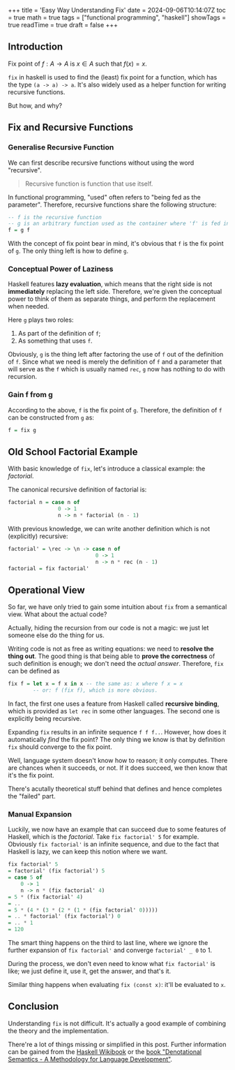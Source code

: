 +++
title = 'Easy Way Understanding Fix'
date = 2024-09-06T10:14:07Z
toc = true
math = true
tags = ["functional programming", "haskell"]
showTags = true
readTime = true
draft = false
+++

## Introduction

Fix point of $f: A \rightarrow A$ is $x \in A$ such that $f(x)=x$.

`fix` in haskell is used to find the (least) fix point for a function, which has the type `(a -> a) -> a`. It's also widely used as a helper function for writing recursive functions.

But how, and why?

## Fix and Recursive Functions

### Generalise Recursive Function

We can first describe recursive functions without using the word "recursive".

> Recursive function is function that use itself.

In functional programming, "used" often refers to "being fed as the parameter". Therefore, recursive functions share the following structure:

```haskell
-- f is the recursive function
-- g is an arbitrary function used as the container where 'f' is fed into.
f = g f
```

With the concept of fix point bear in mind, it's obvious that `f` is the fix point of `g`. The only thing left is how to define `g`.

### Conceptual Power of Laziness

Haskell features **lazy evaluation**, which means that the right side is not **immediately** replacing the left side. Therefore, we're given the conceptual power to think of them as separate things, and perform the replacement when needed.

Here `g` plays two roles:
1. As part of the definition of `f`;
2. As something that uses `f`.

Obviously, `g` is the thing left after factoring the use of `f` out of the definition of `f`. Since what we need is merely the definition of `f` and a parameter that will serve as the `f` which is usually named `rec`, `g` now has nothing to do with recursion.

### Gain f from g

According to the above, `f` is the fix point of `g`. Therefore, the definition of `f` can be constructed from `g` as:

```haskell
f = fix g
```

## Old School Factorial Example

With basic knowledge of `fix`, let's introduce a classical example: the *factorial*.

The canonical recursive definition of factorial is:
```haskell
factorial n = case n of
                0 -> 1
                n -> n * factorial (n - 1)
```

With previous knowledge, we can write another definition which is not (explicitly) recursive:

```haskell
factorial' = \rec -> \n -> case n of
                            0 -> 1
                            n -> n * rec (n - 1)
factorial = fix factorial'
```

## Operational View

So far, we have only tried to gain some intuition about `fix` from a semantical view. What about the actual code?

Actually, hiding the recursion from our code is not a magic: we just let someone else do the thing for us.

Writing code is not as free as writing equations: we need to **resolve the thing out**. The good thing is that being able to **prove the correctness** of such definition is enough; we don't need the *actual answer*. Therefore, `fix` can be defined as
```haskell
fix f = let x = f x in x -- the same as: x where f x = x
        -- or: f (fix f), which is more obvious.
```

In fact, the first one uses a feature from Haskell called **recursive binding**, which is provided as `let rec` in some other languages. The second one is explicitly being recursive.

Expanding `fix` results in an infinite sequence `f f f..`. However, how does it automatically *find* the fix point? The only thing we know is that by definition `fix` should converge to the fix point.

Well, language system doesn't know how to reason; it only computes. There are chances when it succeeds, or not. If it does succeed, we then know that it's the fix point.

There's acutally theoretical stuff behind that defines and hence completes the "failed" part.

### Manual Expansion

Luckily, we now have an example that can succeed due to some features of Haskell, which is the *factorial*. Take `fix factorial' 5` for example. Obviously `fix factorial'` is an infinite sequence, and due to the fact that Haskell is lazy, we can keep this notion where we want.

```haskell
fix factorial' 5
= factorial' (fix factorial') 5
= case 5 of
    0 -> 1
    n -> n * (fix factorial' 4)
= 5 * (fix factorial' 4)
= ..
= 5 * (4 * (3 * (2 * (1 * (fix factorial' 0)))))
= .. * factorial' (fix factorial') 0
= .. * 1
= 120
```

The smart thing happens on the third to last line, where we ignore the further expansion of `fix factorial'` and converge `factorial' _ 0` to 1.

During the process, we don't even need to know what `fix factorial'` is like; we just define it, use it, get the answer, and that's it.

Similar thing happens when evaluating `fix (const x)`: it'll be evaluated to `x`.

## Conclusion

Understanding `fix` is not difficult. It's actually a good example of combining the theory and the implementation.

There're a lot of things missing or simplified in this post. Further information can be gained from the [Haskell Wikibook](https://en.wikibooks.org/wiki/Haskell) or the [book "Denotational Semantics - A Methodology for Language Development"](http://www.cis.ksu.edu/~schmidt/text/densem.html).

